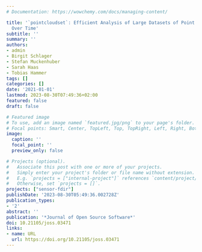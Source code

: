 ```yaml
---
# Documentation: https://wowchemy.com/docs/managing-content/

title: '`pointcloudset`: Efficient Analysis of Large Datasets of Point Clouds Recorded
  Over Time'
subtitle: ''
summary: ''
authors:
- admin
- Birgit Schlager
- Stefan Muckenhuber
- Sarah Haas
- Tobias Hammer
tags: []
categories: []
date: '2021-01-01'
lastmod: 2023-08-30T07:49:36+02:00
featured: false
draft: false

# Featured image
# To use, add an image named `featured.jpg/png` to your page's folder.
# Focal points: Smart, Center, TopLeft, Top, TopRight, Left, Right, BottomLeft, Bottom, BottomRight.
image:
  caption: ''
  focal_point: ''
  preview_only: false

# Projects (optional).
#   Associate this post with one or more of your projects.
#   Simply enter your project's folder or file name without extension.
#   E.g. `projects = ["internal-project"]` references `content/project/deep-learning/index.md`.
#   Otherwise, set `projects = []`.
projects: ["sensor-fdir"]
publishDate: '2023-08-30T05:49:36.002728Z'
publication_types:
- '2'
abstract: ''
publication: '*Journal of Open Source Software*'
doi: 10.21105/joss.03471
links:
- name: URL
  url: https://doi.org/10.21105/joss.03471
---
```

